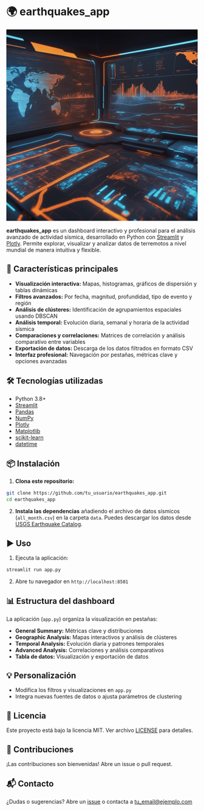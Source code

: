 # 🌍 earthquakes_app

![earthquakes App ing](ing\Eart.png)

**earthquakes_app** es un dashboard interactivo y profesional para el análisis avanzado de actividad sísmica, desarrollado en Python con [Streamlit](https://streamlit.io/) y [Plotly](https://plotly.com/python/). Permite explorar, visualizar y analizar datos de terremotos a nivel mundial de manera intuitiva y flexible.


## 🚀 Características principales

- **Visualización interactiva:** Mapas, histogramas, gráficos de dispersión y tablas dinámicas
- **Filtros avanzados:** Por fecha, magnitud, profundidad, tipo de evento y región
- **Análisis de clústeres:** Identificación de agrupamientos espaciales usando DBSCAN
- **Análisis temporal:** Evolución diaria, semanal y horaria de la actividad sísmica
- **Comparaciones y correlaciones:** Matrices de correlación y análisis comparativo entre variables
- **Exportación de datos:** Descarga de los datos filtrados en formato CSV
- **Interfaz profesional:** Navegación por pestañas, métricas clave y opciones avanzadas

## 🛠️ Tecnologías utilizadas

- Python 3.8+
- [Streamlit](https://streamlit.io/)
- [Pandas](https://pandas.pydata.org/)
- [NumPy](https://numpy.org/)
- [Plotly](https://plotly.com/python/)
- [Matplotlib](https://matplotlib.org/)
- [scikit-learn](https://scikit-learn.org/)
- [datetime](https://docs.python.org/3/library/datetime.html)

## 📦 Instalación

1. **Clona este repositorio:**
```bash
git clone https://github.com/tu_usuario/earthquakes_app.git
cd earthquakes_app
```

2. **Instala las dependencias** añadiendo el archivo de datos sísmicos (`all_month.csv`) en la carpeta `data`. 
    Puedes descargar los datos desde [USGS Earthquake Catalog](https://earthquake.usgs.gov/earthquakes/feed/).

## ▶️ Uso

1. Ejecuta la aplicación:
```bash
streamlit run app.py
```
2. Abre tu navegador en `http://localhost:8501`

## 📊 Estructura del dashboard

La aplicación (`app.py`) organiza la visualización en pestañas:

- **General Summary:** Métricas clave y distribuciones
- **Geographic Analysis:** Mapas interactivos y análisis de clústeres
- **Temporal Analysis:** Evolución diaria y patrones temporales
- **Advanced Analysis:** Correlaciones y análisis comparativos
- **Tabla de datos:** Visualización y exportación de datos

## 💡 Personalización

- Modifica los filtros y visualizaciones en `app.py`
- Integra nuevas fuentes de datos o ajusta parámetros de clustering

## 📝 Licencia

Este proyecto está bajo la licencia MIT. Ver archivo [LICENSE](LICENSE) para detalles.

## 🤝 Contribuciones

¡Las contribuciones son bienvenidas! Abre un issue o pull request.

## 📬 Contacto

¿Dudas o sugerencias? Abre un [issue](../../issues) o contacta a tu_email@ejemplo.com
